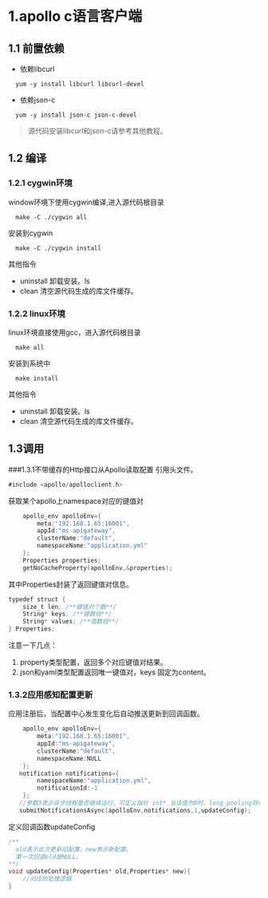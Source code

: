 # 1.apollo c语言客户端
## 1.1 前置依赖
- 依赖libcurl 
```shell
  yum -y install libcurl libcurl-devel
```
- 依赖json-c
```shell
  yum -y install json-c json-c-devel
```
> 源代码安装libcurl和json-c请参考其他教程。
## 1.2 编译
### 1.2.1 cygwin环境
window环境下使用cygwin编译,进入源代码根目录
```shell
  make -C ./cygwin all
```
安装到cygwin
```shell
  make -C ./cygwin install
```
其他指令
- uninstall 卸载安装。ls
- clean 清空源代码生成的库文件缓存。
### 1.2.2 linux环境
linux环境直接使用gcc，进入源代码根目录
```shell
  make all
```
安装到系统中
```shell
  make install
```
其他指令
- uninstall 卸载安装。ls
- clean 清空源代码生成的库文件缓存。
## 1.3调用
###1.3.1不带缓存的Http接口从Apollo读取配置
引用头文件。
```asm
#include <apollo/apolloclient.h>
```
获取某个apollo上namespace对应的键值对
```c
    apollo_env apolloEnv={
        meta:"192.168.1.65:16001",
        appId:"ms-apigateway",
        clusterName:"default",
        namespaceName:"application.yml"
    };
    Properties properties;
    getNoCacheProperty(apolloEnv,&properties);
```
其中Properties封装了返回键值对信息。
```asm
typedef struct {
    size_t len; /**键值对个数**/
    String* keys; /**键数组**/
    String* values; /**值数组**/
} Properties;
```
注意一下几点：
 1. property类型配置，返回多个对应键值对结果。
 2. json和yaml类型配置返回唯一键值对，keys 固定为content。
 
### 1.3.2应用感知配置更新
应用注册后，当配置中心发生变化后自动推送更新到回调函数。
```c
    apollo_env apolloEnv={
        meta:"192.168.1.65:16001",
        appId:"ms-apigateway",
        clusterName:"default",
        namespaceName:NULL
    };
   notification notifications={
        namespaceName:"application.yml",
        notificationId:-1
    };
   //参数3表示异步线程是否继续运行，可定义指针 int* 当该值为0时，long pooling将停止。
   submitNotificationsAsync(apolloEnv,notifications,1,updateConfig);
```
定义回调函数updateConfig
```c
/**
  old表示此次更新旧配置，new表示新配置。
  第一次回调old是NULL。
**/
void updateConfig(Properties* old,Properties* new){
    //对应的处理逻辑
}
```